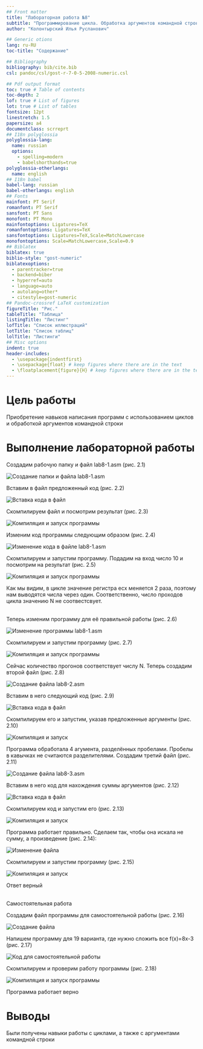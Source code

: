 ```yaml
---
## Front matter
title: "Лабораторная работа №8"
subtitle: "Программирование цикла. Обработка аргументов командной строки"
author: "Колонтырский Илья Русланович"

## Generic otions
lang: ru-RU
toc-title: "Содержание"

## Bibliography
bibliography: bib/cite.bib
csl: pandoc/csl/gost-r-7-0-5-2008-numeric.csl

## Pdf output format
toc: true # Table of contents
toc-depth: 2
lof: true # List of figures
lot: true # List of tables
fontsize: 12pt
linestretch: 1.5
papersize: a4
documentclass: scrreprt
## I18n polyglossia
polyglossia-lang:
  name: russian
  options:
	- spelling=modern
	- babelshorthands=true
polyglossia-otherlangs:
  name: english
## I18n babel
babel-lang: russian
babel-otherlangs: english
## Fonts
mainfont: PT Serif
romanfont: PT Serif
sansfont: PT Sans
monofont: PT Mono
mainfontoptions: Ligatures=TeX
romanfontoptions: Ligatures=TeX
sansfontoptions: Ligatures=TeX,Scale=MatchLowercase
monofontoptions: Scale=MatchLowercase,Scale=0.9
## Biblatex
biblatex: true
biblio-style: "gost-numeric"
biblatexoptions:
  - parentracker=true
  - backend=biber
  - hyperref=auto
  - language=auto
  - autolang=other*
  - citestyle=gost-numeric
## Pandoc-crossref LaTeX customization
figureTitle: "Рис."
tableTitle: "Таблица"
listingTitle: "Листинг"
lofTitle: "Список иллюстраций"
lotTitle: "Список таблиц"
lolTitle: "Листинги"
## Misc options
indent: true
header-includes:
  - \usepackage{indentfirst}
  - \usepackage{float} # keep figures where there are in the text
  - \floatplacement{figure}{H} # keep figures where there are in the text
---
```


# Цель работы

Приобретение навыков написания программ с использованием циклов и обработкой
аргументов командной строки

# Выполнение лабораторной работы

Создадим рабочую папку и файл lab8-1.asm (рис. 2.1)

![Создание папки и файла lab8-1.asm](image/1.png)

Вставим в файл предложенный код (рис. 2.2)

![Вставка кода в файл](image/2.png)

Скомпилируем файл и посмотрим результат (рис. 2.3)

![Компиляция и запуск программы](image/3.png)

Изменим код программы следующим образом (рис. 2.4)

![Изменение кода в файле lab8-1.asm](image/4.png)

Скомпилируем и запустим программу. Подадим на вход число 10 и посмотрим на результат (рис. 2.5)

![Компиляция и запуск программы](image/5.png)

Как мы видим, в цикле значение регистра ecx меняется 2 раза, поэтому нам выводятся числа через один. Соответственно, число проходов цикла значению N не соотвестсвует.
<p><br>Теперь изменим программу для её правильной работы (рис. 2.6)

![Изменение программы lab8-1.asm](image/6.png)

Скомпилируем и запустим программу (рис. 2.7)

![Компиляция и запуск программы](image/7.png)

Сейчас количество прогонов соответствует числу N. Теперь создадим второй файл (рис. 2.8)

![Создание файла lab8-2.asm](image/8.png)

Вставим в него следующий код (рис. 2.9)

![Вставка кода в файл](image/9.png)

Скомпилируем его и запустим, указав предложенные аргументы (рис. 2.10)

![Компиляция и запуск](image/10.png)

Программа обработала 4 агумента, разделённых пробелами. Пробелы в кавычках не считаются разделителями. Создадим третий файл (рис. 2.11)

![Создание файла lab8-3.asm](image/11.png)

Вставим в него код для нахождения суммы аргументов (рис. 2.12)

![Вставка кода в файл](image/12.png)

Скомпилируем код и запустим его (рис. 2.13)

![Компиляция и запуск](image/13.png)

Программа работает правильно. Сделаем так, чтобы она искала не сумму, а произведение (рис. 2.14):

![Изменение файла](image/14.png)

Скомпилируем и запустим программу (рис. 2.15)

![Компиляция и запуск](image/15.png)

Ответ верный

<p><br>Самостоятельная работа

Создадим файл программы для самостоятельной работы (рис. 2.16)

![Создание файла](image/16.png)

Напишем программу для 19 варианта, где нужно сложить все f(x)=8x-3 (рис. 2.17)

![Код для самостоятельной работы](image/17.png)

Скомпилируем и проверим работу программы (рис. 2.18)

![Компиляция и запуск программы](image/18.png)

Программа работает верно

# Выводы

Были получены навыки работы с циклами, а также с аргументами командной строки
